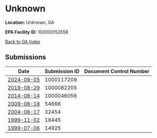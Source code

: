 # Unknown

**Location:** Unknown, GA

**EPA Facility ID:** 100000153558

[Back to GA Index](../../index.md)

## Submissions

| Date | Submission ID | Document Control Number |
|------|--------------|-------------------------|
| [2024-09-05](submissions/1000117209.md) | 1000117209 |  |
| [2019-08-29](submissions/1000082205.md) | 1000082205 |  |
| [2014-08-14](submissions/1000046056.md) | 1000046056 |  |
| [2009-06-18](submissions/54666.md) | 54666 |  |
| [2004-06-17](submissions/32454.md) | 32454 |  |
| [1999-11-02](submissions/18445.md) | 18445 |  |
| [1999-07-06](submissions/14925.md) | 14925 |  |

